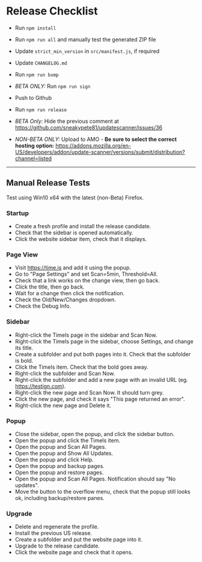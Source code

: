 # Release Checklist

* Run `npm install`
* Run `npm run all` and manually test the generated ZIP file
* Update `strict_min_version` in `src/manifest.js`, if required

* Update `CHANGELOG.md`
* Run `npm run bump`
* *BETA ONLY:* Run `npm run sign`
* Push to Github

* Run `npm run release`

* *BETA Only:* Hide the previous comment at <https://github.com/sneakypete81/updatescanner/issues/36>

* *NON-BETA ONLY:* Upload to AMO - **Be sure to select the correct hosting option:**
  <https://addons.mozilla.org/en-US/developers/addon/update-scanner/versions/submit/distribution?channel=listed>

---

## Manual Release Tests

Test using Win10 x64 with the latest (non-Beta) Firefox.

### Startup

* Create a fresh profile and install the release candidate.
* Check that the sidebar is opened automatically.
* Click the website sidebar item, check that it displays.

### Page View

* Visit <https://time.is> and add it using the popup.
* Go to "Page Settings" and set Scan=5min, Threshold=All.
* Check that a link works on the change view, then go back.
* Click the title, then go back.
* Wait for a change then click the notification.
* Check the Old/New/Changes dropdown.
* Check the Debug Info.

### Sidebar

* Right-click the TimeIs page in the sidebar and Scan Now.
* Right-click the TimeIs page in the sidebar, choose Settings, and change its title.
* Create a subfolder and put both pages into it. Check that the subfolder is bold.
* Click the TimeIs item. Check that the bold goes away.
* Right-click the subfolder and Scan Now.
* Right-click the subfolder and add a new page with an invalid URL (eg. <https://testign.com>).
* Right-click the new page and Scan Now. It should turn grey.
* Click the new page, and check it says "This page returned an error".
* Right-click the new page and Delete it.

### Popup

* Close the sidebar, open the popup, and click the sidebar button.
* Open the popup and click the TimeIs item.
* Open the popup and Scan All Pages.
* Open the popup and Show All Updates.
* Open the popup and click Help.
* Open the popup and backup pages.
* Open the popup and restore pages.
* Open the popup and Scan All Pages. Notification should say "No updates".
* Move the button to the overflow menu, check that the popup still looks ok, including backup/restore panes.

### Upgrade

* Delete and regenerate the profile.
* Install the previous US release.
* Create a subfolder and put the website page into it.
* Upgrade to the release candidate.
* Click the website page and check that it opens.
